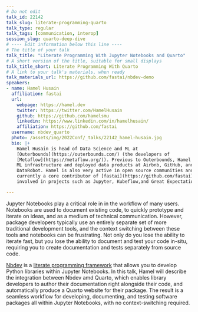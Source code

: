 ```yaml
---
# Do not edit
talk_id: 22142
talk_slug: literate-programming-quarto
talk_type: regular
talk_tags: [communication, interop]
session_slug: quarto-deep-dive
# ---- Edit information below this line ----
# The title of your talk
talk_title: "Literate Programming With Jupyter Notebooks and Quarto"
# A short version of the title, suitable for small displays
talk_title_short: Literate Programming With Quarto
# A link to your talk's materials, when ready
talk_materials_url: https://github.com/fastai/nbdev-demo
speakers:
- name: Hamel Husain
  affiliation: fastai
  url:
    webpage: https://hamel.dev
    twitter: https://twitter.com/HamelHusain
    github: https://github.com/hamelsmu
    linkedin: https://www.linkedin.com/in/hamelhusain/
    affiliation: https://github.com/fastai
  username: nbdev_quarto
  photo: /assets/img/2022Conf/_talks/22142_hamel-husain.jpg
  bio: |+
    Hamel Husain is head of Data Science and ML at
    [Outerbounds](https://outerbounds.com/) (the developers of
    [Metaflow](https://metaflow.org/)). Previous to Outerbounds, Hamel has built
    ML infrastructure and deployed data products at Airbnb, GitHub, and
    DataRobot. Hamel is also very active in open source communities and is
    currently a core contributor of [fastai](https://github.com/fastai), and is
    involved in projects such as Jupyter, Kubeflow,and Great Expectations.

---
```


<!-- ABSTRACT ----
Please write abstract below. You may use simple markdown (links, code style, bold, italics)
-->

Jupyter Notebooks play a critical role in in the workflow of many users. Notebooks are used to document existing code, to quickly prototype and iterate on ideas, and as a medium of technical communication. However, package developers typically use an entirely separate set of more traditional development tools, and the context switching between these tools and notebooks can be frustrating. Not only do you lose the ability to iterate fast, but you lose the ability to document and test your code in-situ, requiring you to create documentation and tests separately from source code.

[Nbdev](https://github.com/fastai/nbdev) is a [literate programming framework](https://en.wikipedia.org/wiki/Literate_programming) that allows you to develop Python libraries within Jupyter Notebooks. In this talk, Hamel will describe the integration between Nbdev amd Quarto, which enables library developers to author their documentation right alongside their code, and automatically produce a Quarto website for their package. The result is a seamless workflow for developing, documenting, and testing software packages all within Jupyter Notebooks, with no context-switching required.


